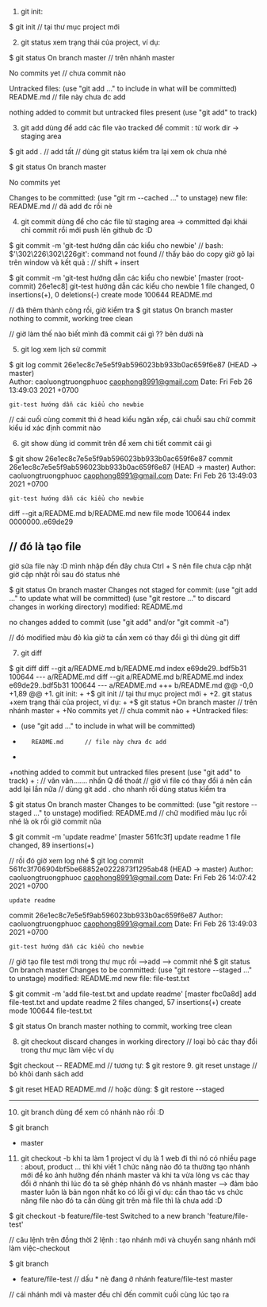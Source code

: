 1. git init:

$ git init // tại thư mục project mới

2. git status
xem trạng thái của project, ví dụ: 

$ git status
On branch master // trên nhánh master

No commits yet // chưa commit nào

Untracked files:
  (use "git add <file>..." to include in what will be committed)
        README.md 	// file này chưa đc add
 
nothing added to commit but untracked files present (use "git add" to track)

3. git add
dùng để add các file vào tracked để commit : từ work dir -> staging area 

$ git add . // add tất
// dùng git status kiểm tra lại xem ok chưa nhé

$ git status
On branch master

No commits yet

Changes to be committed:
  (use "git rm --cached <file>..." to unstage)
        new file:   README.md 	// đã add đc rồi nè

4. git commit
dùng để cho các file từ staging area -> committed đại khái chỉ commit rồi mới push lên github đc :D

$ git commit -m 'git-test hướng dẫn các kiểu cho newbie'
// bash: $'\302\226\302\226git': command not found // thấy bảo do copy giờ gõ lại trên window
và kết quả : // shift + insert

$ git commit -m 'git-test hướng dẫn các kiểu cho newbie'
[master (root-commit) 26e1ec8] git-test hướng dẫn các kiểu cho newbie
 1 file changed, 0 insertions(+), 0 deletions(-)
 create mode 100644 README.md

// đã thêm thành công rồi, giờ kiểm tra
$ git status
On branch master
nothing to commit, working tree clean

// giờ làm thế nào biết mình đã commit cái gì ?? bên dưới nà

5. git log
xem lịch sử commit

$ git log
commit 26e1ec8c7e5e5f9ab596023bb933b0ac659f6e87 (HEAD -> master)  
Author: caoluongtruongphuoc <caophong8991@gmail.com>
Date:   Fri Feb 26 13:49:03 2021 +0700

    git-test hướng dẫn các kiểu cho newbie

// cái cuối cùng commit thì ở head kiểu ngăn xếp, cái chuỗi  sau chữ commit kiểu id xác định commit nào

6. git show
dùng id commit trên để xem chi tiết commit cái gì 

$ git show 26e1ec8c7e5e5f9ab596023bb933b0ac659f6e87
commit 26e1ec8c7e5e5f9ab596023bb933b0ac659f6e87 (HEAD -> master)
Author: caoluongtruongphuoc <caophong8991@gmail.com>
Date:   Fri Feb 26 13:49:03 2021 +0700

    git-test hướng dẫn các kiểu cho newbie

diff --git a/README.md b/README.md
new file mode 100644
index 0000000..e69de29

// đó là tạo file 
----------------------------------------------------------
giờ sửa file này :D mình nhập đến đây chưa Ctrl + S nên file chưa cập nhật
giờ cập nhật rồi sau đó status nhé 

$ git status
On branch master
Changes not staged for commit:
  (use "git add <file>..." to update what will be committed)
  (use "git restore <file>..." to discard changes in working directory)
        modified:   README.md

no changes added to commit (use "git add" and/or "git commit -a")

// đó modified màu đỏ kìa giờ ta cần xem có thay đổi gì thì dùng git diff

7. git diff

$ git diff
diff --git a/README.md b/README.md
index e69de29..bdf5b31 100644
--- a/README.md
diff --git a/README.md b/README.md
index e69de29..bdf5b31 100644
--- a/README.md
+++ b/README.md
@@ -0,0 +1,89 @@
+1. git init:
+
+$ git init // tại thư mục project mới
+
+2. git status
+xem trạng thái của project, ví dụ:
+
+$ git status
+On branch master // trên nhánh master
+
+No commits yet // chưa commit nào
+
+Untracked files:
+  (use "git add <file>..." to include in what will be committed)
+        README.md      // file này chưa đc add
+
+nothing added to commit but untracked files present (use "git add" to track)
+
:
// vân vân....... nhấn Q để thoát
// giờ vì file có thay đổi á nên cần add lại lần nữa
// dùng git add . cho nhanh rồi dùng status kiểm tra

$ git status
On branch master
Changes to be committed:
  (use "git restore --staged <file>..." to unstage)
        modified:   README.md
// chữ modified màu lục rồi nhé là ok rồi  giờ commit nũa
 
$ git commit -m 'update readme'
[master 561fc3f] update readme
 1 file changed, 89 insertions(+)

// rồi đó giờ xem log nhé
$ git log
commit 561fc3f706904bf5be68852e0222873f1295ab48 (HEAD -> master)
Author: caoluongtruongphuoc <caophong8991@gmail.com>
Date:   Fri Feb 26 14:07:42 2021 +0700

    update readme

commit 26e1ec8c7e5e5f9ab596023bb933b0ac659f6e87
Author: caoluongtruongphuoc <caophong8991@gmail.com>
Date:   Fri Feb 26 13:49:03 2021 +0700

    git-test hướng dẫn các kiểu cho newbie

// giờ tạo file test mới trong thư mục rồi -->add --> commit nhé
$ git status
On branch master
Changes to be committed:
  (use "git restore --staged <file>..." to unstage)
        modified:   README.md
        new file:   file-test.txt

$ git commit -m 'add file-test.txt and update readme'
[master fbc0a8d] add file-test.txt and update readme
 2 files changed, 57 insertions(+)
 create mode 100644 file-test.txt

$ git status
On branch master
nothing to commit, working tree clean

8. git checkout
discard changes in working directory // loại bỏ các thay đổi trong thư mục làm việc 
ví dụ

$git checkout -- README.md
// tương tự: $ git restore <file>
9. git reset
unstage // bỏ khỏi danh sách add 

$ git reset HEAD README.md
// hoặc dùng: $ git restore --staged <file>

-------------------------
10. git branch
dùng để xem có nhánh nào rồi :D

$ git branch
* master

11. git checkout -b <ten-branch>
khi ta làm 1 project ví dụ là 1 web đi thì nó có nhiều page : about, product ... thì khi viết 1 chức năng nào đó ta thường tạo nhánh mới để ko ảnh hưởng đến nhánh master và khi ta vừa lòng vs các thay đổi ở nhánh thì lúc đó ta sẽ ghép nhánh đó vs nhánh master --> đảm bảo master luôn là bản ngon nhất ko có lỗi gì 
ví dụ: cần thao tác vs chức năng file nào đó ta cần dùng git trên mà file thì là chưa add :D

$ git checkout -b feature/file-test
Switched to a new branch 'feature/file-test'

// câu lệnh trên đồng thời 2 lệnh : tạo nhánh mới và chuyển sang nhánh mới làm việc-checkout

$ git branch
* feature/file-test     // dấu * nè đang ở nhánh feature/file-test
  master

// cái nhánh mới và master đều chỉ đến commit cuối cùng lúc tạo ra








